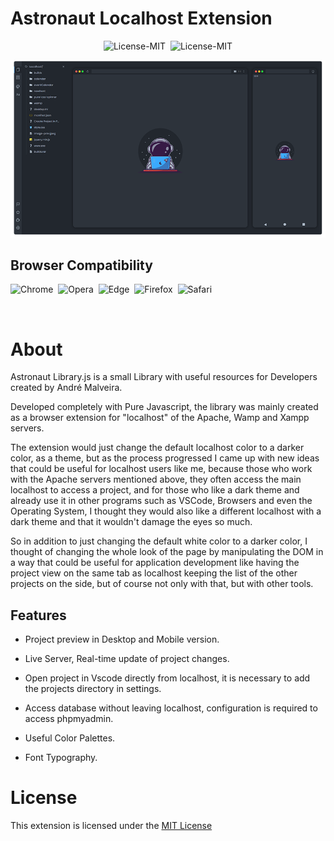 # Astronaut Localhost Extension
<p align="center">
<img src="https://img.shields.io/badge/License-MIT-263039?labelColor=1A222A" alt="License-MIT"/>&nbsp;&nbsp;<img src="https://img.shields.io/badge/License-MIT-263039?labelColor=1A222A" alt="License-MIT"/>

</p>

<p align="center">
  <img src="./src/img/png/preview.png" alt="Astronaut Library.js"/>
</p>

## Browser Compatibility

![Chrome](https://img.shields.io/badge/Google%20Chrome-✔-7dce35?style=flat&logo=google-chrome)&nbsp;
![Opera](https://img.shields.io/badge/Opera-✔-7dce35?style=flat&logo=opera)&nbsp;
![Edge](https://img.shields.io/badge/Microsoft%20Edge-✔-7dce35?style=flat&logo=microsoft-edge)&nbsp;
![Firefox](https://img.shields.io/badge/Mozilla%20Firefox-✖-f75c31?style=flat&logo=firefox)&nbsp;
![Safari](https://img.shields.io/badge/Safari-✖-f75c31?style=flat&logo=safari)&nbsp;



<br>

# About 

Astronaut Library.js is a small Library with useful resources for Developers created by André Malveira.

Developed completely with Pure Javascript, the library was mainly created as a browser extension for "localhost" of the Apache, Wamp and Xampp servers.

The extension would just change the default localhost color to a darker color, as a theme, but as the process progressed I came up with new ideas that could be useful for localhost users like me, because those who work with the Apache servers mentioned above, they often access the main localhost to access a project, and for those who like a dark theme and already use it in other programs such as VSCode, Browsers and even the Operating System, I thought they would also like a different localhost with a dark theme and that it wouldn't damage the eyes so much.

So in addition to just changing the default white color to a darker color, I thought of changing the whole look of the page by manipulating the DOM in a way that could be useful for application development like having the project view on the same tab as localhost keeping the list of the other projects on the side, but of course not only with that, but with other tools.

## Features

- Project preview in Desktop and Mobile version.

- Live Server, Real-time update of project changes.

- Open project in Vscode directly from localhost, it is necessary to add the projects directory in settings.

- Access database without leaving localhost, configuration is required to access phpmyadmin.

- Useful Color Palettes.

- Font Typography.


# License
This extension is licensed under the [MIT License](https://github.com/andremalveira/Astronaut.Library.js/blob/extension/LICENSE)